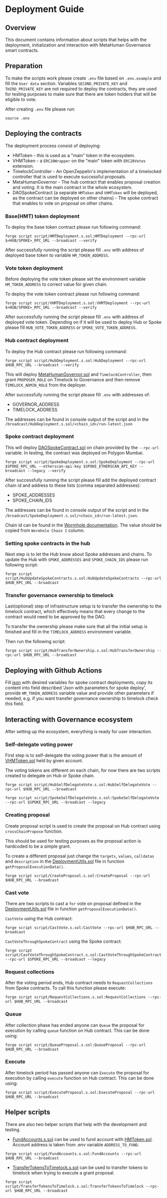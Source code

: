 # Deployment Guide

## Overview

This document contains information about scripts that helps with the deployment, initialization and interaction with
MetaHuman Governance smart contracts.

## Preparation

To make the scripts work please create `.env` file based on `.env.example` and fill the `User data` section.
Variables `SECOND_PRIVATE_KEY` and `THIRD_PRIVATE_KEY` are not required to deploy the contracts, they are used for
testing purposes to make sure that there are token holders that will be eligible to vote.

After creating `.env` file please run:

```
source .env
```

## Deploying the contracts

The deployment process consist of deploying:

- HMToken - this is used as a "main" token in the ecosystem.
- VHMToken - a `ERC20Wrapper` on the "main" token with `ERC20Votes` extension.
- TimelockController - An OpenZeppelin's implementation of a timelocked controller that is used to execute successful
  proposals.
- MetaHumanGovernor - The hub contract that enables proposal creation and voting. It is the main contract in the whole
  ecosystem.
- DAOSpokeContract (a separate `HMToken` and `VHMToken` will be deployed, as the contract can be deployed on other
  chains) -
  The spoke contract that enables to vote on proposal on other chains.

### Base(HMT) token deployment

To deploy the base token contract please run following command:

```
forge script script/HMTDeployment.s.sol:HMTDeployment --rpc-url $<HUB/SPOKE>_RPC_URL --broadcast --verify
```

After successfully running the script please fill `.env` with address of deployed base token to variable `HM_TOKEN_ADDRESS`.

### Vote token deployment

Before deploying the vote token please set the environment variable `HM_TOKEN_ADDRESS` to correct value for given chain.

To deploy the vote token contract please run following command:

```
forge script script/VHMTDeployment.s.sol:VHMTDeployment --rpc-url $<HUB/SPOKE>_RPC_URL --broadcast --verify
```

After successfully running the script please fill `.env` with address of deployed vote token. Depending on if it will be
used to deploy Hub or Spoke please fill `HUB_VOTE_TOKEN_ADDRESS` or `SPOKE_VOTE_TOKEN_ADDRESS`.

### Hub contract deployment

To deploy the Hub contract please run following command:

```
forge script script/HubDeployment.s.sol:HubDeployment --rpc-url $HUB_RPC_URL --broadcast --verify
```

This will
deploy  [MetaHumanGovernor.sol](src%2FMetaHumanGovernor.sol) and `TimelockController`,
then grant `PROPOSER_ROLE` on
Timelock to Governance and then remove `TIMELOCK_ADMIN_ROLE` from the deployer.

After successfully running the script please fill `.env` with addresses of:

- GOVERNOR_ADDRESS
- TIMELOCK_ADDRESS

The addresses can be found in console output of the script and in
the `/broadcast/HubDeployment.s.sol/<chain_id>/run-latest.json`

### Spoke contract deployment

This will
deploy [DAOSpokeContract.sol](src%2FDAOSpokeContract.sol)
on chain provided by the `--rpc-url` variable. In testing, the contract was deployed on Polygon Mumbai.

```
forge script script/SpokeDeployment.s.sol:SpokeDeployment --rpc-url $SPOKE_RPC_URL --etherscan-api-key $SPOKE_ETHERSCAN_API_KEY --broadcast --legacy --verify
```

After successfully running the script please fill add the deployed contract chain id and address to these lists (comma
separated addresses):

- SPOKE_ADDRESSES
- SPOKE_CHAIN_IDS

The addresses can be found in console output of the script and in
the `/broadcast/SpokeDeployment.s.sol/<chain_id>/run-latest.json`.

Chain id can be found in the [Wormhole documentation](https://docs.wormhole.com/wormhole/blockchain-environments/contracts). The value should be copied from `Wormhole Chain I` column.

### Setting spoke contracts in the hub

Next step is to let the Hub know about Spoke addresses and chains. To update the Hub with `SPOKE_ADDRESSES`
and `SPOKE_CHAIN_IDS` please run
following script:

```
forge script script/HubUpdateSpokeContracts.s.sol:HubUpdateSpokeContracts --rpc-url $HUB_RPC_URL --broadcast
```

### Transfer governance ownership to timelock

Last(optional) step of infrastructure setup is to transfer the ownership to the timelock contract, which effectively means that every change to the contract would need to be approved by the DAO.

To transfer the ownership please make sure that all the initial setup is finished and fill in the `TIMELOCK_ADDRESS` environment variable.

Then run the following script:

```
forge script script/HubTransferOwnership.s.sol:HubTransferOwnership --rpc-url $HUB_RPC_URL --broadcast
```


## Deploying with Github Actions

Fill [json](sample-spoke-params.json) with desired variables for spoke contract deployments, copy its content into field described 'Json with parameters for spoke deploy', provide `HM_TOKEN_ADDRESS` variable value and provide other parameters if needed, e.g. if you want transfer governance ownership to timelock check this field.

## Interacting with Governance ecosystem

After setting up the ecosystem, everything is ready for user interaction.

### Self-delegate voting power

First step is to self-delegate the voting power that is the amount of [VHMToken.sol](src%2Fvhm-token%2FVHMToken.sol)
held by given account.

The voting tokens are different on each chain, for now there are two scripts created to delegate on Hub or Spoke chain.

```
forge script script/HubSelfDelegateVote.s.sol:HubSelfDelegateVote --rpc-url $HUB_RPC_URL --broadcast
```

```
forge script script/SpokeSelfDelegateVote.s.sol:SpokeSelfDelegateVote --rpc-url $SPOKE_RPC_URL --broadcast --legacy
```

### Creating proposal

Create proposal script is used to create the proposal on Hub contract using `crossChainPropose` function.

This should be used for testing purposes as the proposal action is hardcoded to be a simple grant.

To create a different proposal just change the `targets`, `values`, `calldatas` and `description` in
the [DeploymentUtils.sol](script%2FDeploymentUtils.sol) file in function `getProposalExecutionData()`.

```
forge script script/CreateProposal.s.sol:CreateProposal --rpc-url $HUB_RPC_URL --broadcast
```

### Cast vote

There are two scripts to cast a `for` vote on proposal defined in
the [DeploymentUtils.sol](script%2FDeploymentUtils.sol) file in function `getProposalExecutionData()`.

`CastVote` using the Hub contract:

```
forge script script/CastVote.s.sol:CastVote --rpc-url $HUB_RPC_URL --broadcast
```

`CastVoteThroughSpokeContract` using the Spoke contract:

```
forge script script/CastVoteThroughSpokeContract.s.sol:CastVoteThroughSpokeContract --rpc-url $SPOKE_RPC_URL --broadcast --legacy
```

### Request collections

After the voting period ends, Hub contract needs to `RequestCollections` from Spoke contracts. To call this function
please execute:

```
forge script script/RequestCollections.s.sol:RequestCollections --rpc-url $HUB_RPC_URL --broadcast
```

### Queue

After collection phase has ended anyone can `Queue` the proposal for execution by calling `queue` function on Hub
contract. This can be done using:

```
forge script script/QueueProposal.s.sol:QueueProposal --rpc-url $HUB_RPC_URL --broadcast
```

### Execute

After timelock period has passed anyone can `Execute` the proposal for execution by calling `execute` function on Hub
contract. This can be done using:

```
forge script script/ExecuteProposal.s.sol:ExecuteProposal --rpc-url $HUB_RPC_URL --broadcast
```

## Helper scripts

There are also two helper scripts that help with the development and testing.

- [FundAccounts.s.sol](script%2FFundAccounts.s.sol) can be used to fund account
  with [HMToken.sol](src%2Fhm-token%2FHMToken.sol). Account address is taken from .env variable `ADDRESS_TO_FUND`.

```
forge script script/FundAccounts.s.sol:FundAccounts --rpc-url $HUB_RPC_URL --broadcast
```

- [TransferTokensToTimelock.s.sol](script%2FTransferTokensToTimelock.s.sol) can be used to transfer tokens to timelock
  when trying to execute a grant proposal.

```
forge script script/TransferTokensToTimelock.s.sol:TransferTokensToTimelock --rpc-url $HUB_RPC_URL --broadcast
```


